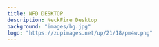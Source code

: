 ```yaml
---
title: NFD DESKTOP
description: NeckFire Desktop 
background: "images/bg.jpg"
logo: "https://zupimages.net/up/21/18/pm4w.png"
---
```


